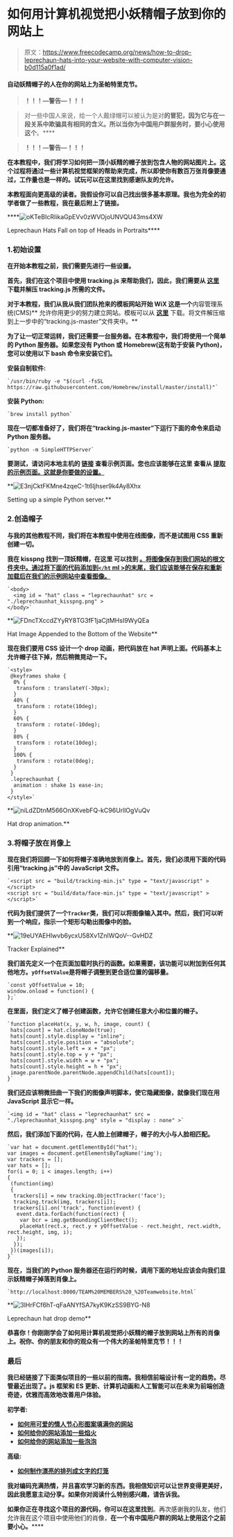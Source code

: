 # 如何用计算机视觉把小妖精帽子放到你的网站上

> 原文：<https://www.freecodecamp.org/news/how-to-drop-leprechaun-hats-into-your-website-with-computer-vision-b0d115a0f1ad/>

#### 自动妖精帽子的人在你的网站上为圣帕特里克节。

> **！！！—警告—！！！**

> 对一些中国人来说，给一个人戴绿帽可以被认为是对[](https://mspoweruser.com/microsoft-removes-green-hat-from-vs-2019-installer-after-offending-users-in-china/)**的冒犯，因为它与在一段关系中欺骗具有相同的含义。所以当你为中国用户群服务时，要小心使用这个**。****

> ******！！！—警告—！！！******

****在本教程中，我们将学习如何把一顶小妖精的帽子放到包含人物的网站图片上。这个过程将通过一些**计算机视觉**框架的帮助来完成，所以即使你有数百万张肖像要通过，工作量也是一样的。试玩可以在这里找到[](https://shenhuang.github.io/demo_projects/tracking.js-master/TEAM%20MEMBERS%20_%20Teamwebsite.html)**感谢队友的允许。******

****本教程面向更高级的读者。我假设你可以自己找出很多基本原理。我也为完全的初学者做了一些教程，我在最后附上了链接。****

****![oKTeBIcRIikaGpEVv0zWVOjoUNVQU43ms4XW](img/cb1e9d572164d6d28cf6ebd5b5325ede.png)

Leprechaun Hats Fall on top of Heads in Portraits**** 

### ****1.初始设置****

****在开始本教程之前，我们需要先进行一些设置。****

****首先，我们在这个项目中使用 **tracking.js** 来帮助我们，因此，我们需要从 [****这里****](https://github.com/eduardolundgren/tracking.js/archive/master.zip) 下载并解压 **tracking.js** 所需的文件。****

**对于本教程，我们从我从我们团队抢来的模板网站开始 **WiX** 这是一个**内容管理系统(CMS)** 允许你用更少的努力建立网站。模板可以从 [**这里**](https://github.com/shenhuang/shenhuang.github.io/raw/master/tracking.js-master/site_template.zip) 下载。将文件解压缩到上一步中的“tracking.js-master”文件夹中。**

**为了让一切正常运转，我们还需要一台服务器。在本教程中，我们将使用一个简单的 Python 服务器。如果您没有 Python 或 Homebrew(这有助于安装 Python)，您可以使用以下 bash 命令来安装它们。**

**安装自制软件:**

```
`/usr/bin/ruby -e "$(curl -fsSL https://raw.githubusercontent.com/Homebrew/install/master/install)"`
```

**安装 Python:**

```
`brew install python`
```

**现在一切都准备好了，我们将在“tracking.js-master”下运行下面的命令来启动 Python 服务器。**

```
`python -m SimpleHTTPServer`
```

**要测试，请访问本地主机的 [**链接**](http://localhost:8000/examples/face_hello_world.html) 查看示例页面。您也应该能够在这里 查看从 [**提取的示例页面。这就是你要做的设置。**](http://localhost:8000/TEAM%20MEMBERS%20_%20Teamwebsite.html)**

**![E3njCktFKMne4zqeC-1t6ljhser9k4Ay8Xhx](img/b19da3af1347c5fe0dff9603e5e060f4.png)

Setting up a simple Python server.** 

### **2.创造帽子**

**与我的其他教程不同，我们将在本教程中使用在线图像，而不是试图用 **CSS** 重新创建一切。**

**我在 **kisspng** 找到一顶妖精帽，在这里 可以找到 [**。将图像保存到我们网站的根文件夹中。通过将下面的代码添加到`</ht` ml >的末尾，我们应该能够在保存和重新加载后在我们的示例网站中查看图像。**](https://github.com/shenhuang/shenhuang.github.io/raw/master/tracking.js-master/leprechaunhat_kisspng.png)**

```
`<body>
  <img id = "hat" class = "leprechaunhat" src = "./leprechaunhat_kisspng.png" >
</body>`
```

**![FDncTXccdZYyRY8TG3fF1jaCjtMHsI9WyQEa](img/7b6ecd270f5c69ab388e799b8640dff2.png)

Hat Image Appended to the Bottom of the Website** 

**现在我们要用 CSS 设计一个 drop 动画，把代码放在 hat 声明上面。代码基本上允许帽子往下掉，然后稍微晃动一下。**

```
`<style>
 @keyframes shake {
  0% {
   transform : translateY(-30px);
  }
  40% {
   transform : rotate(10deg);
  }
  60% {
   transform : rotate(-10deg);
  }
  80% {
   transform : rotate(10deg);
  }
  100% {
   transform : rotate(0deg);
  }
 }
 .leprechaunhat {
  animation : shake 1s ease-in;
 }
</style>`
```

**![niLdZDtnM566OnXKvebFQ-kC96UrllOgVuQv](img/8ab5ea072518e86758c93fbb293117b9.png)

Hat drop animation.** 

### **3.将帽子放在肖像上**

**现在我们将回顾一下如何将帽子准确地放到肖像上。首先，我们必须用下面的代码引用“tracking.js”中的 JavaScript 文件。**

```
`<script src = "build/tracking-min.js" type = "text/javascript" ></script>
<script src = "build/data/face-min.js" type = "text/javascript" ></script>`
```

**代码为我们提供了一个`Tracker`类，我们可以将图像输入其中。然后，我们可以听到一个响应，指示一个矩形勾勒出图像中的脸。**

**![19eUYAEHlwvb6ycxU58Xv1ZnIWQoV--GvHDZ](img/6d34ece3d762e79eda91cf1e976798fa.png)

Tracker Explained** 

**我们首先定义一个在页面加载时执行的函数。如果需要，该功能可以附加到任何其他地方。`yOffsetValue`是将帽子调整到更合适位置的偏移量。**

```
`const yOffsetValue = 10;
window.onload = function() {
};`
```

**在里面，我们定义了帽子创建函数，允许它创建任意大小和位置的帽子。**

```
`function placeHat(x, y, w, h, image, count) {
 hats[count] = hat.cloneNode(true);
 hats[count].style.display = "inline";
 hats[count].style.position = "absolute";
 hats[count].style.left = x + "px";
 hats[count].style.top = y + "px";
 hats[count].style.width = w + "px";
 hats[count].style.height = h + "px";
 image.parentNode.parentNode.appendChild(hats[count]);
}`
```

**我们还应该稍微扭曲一下我们的图像声明脚本，使它隐藏图像，就像我们现在用 JavaScript 显示它一样。**

```
`<img id = "hat" class = "leprechaunhat" src = "./leprechaunhat_kisspng.png" style = "display : none" >`
```

**然后，我们添加下面的代码，在人脸上创建帽子，帽子的大小与人脸相匹配。**

```
`var hat = document.getElementById("hat");
var images = document.getElementsByTagName('img');
var trackers = [];
var hats = [];
for(i = 0; i < images.length; i++)
{
 (function(img)
 {
  trackers[i] = new tracking.ObjectTracker('face');
  tracking.track(img, trackers[i]);
  trackers[i].on('track', function(event) {
   event.data.forEach(function(rect) {
    var bcr = img.getBoundingClientRect();
    placeHat(rect.x, rect.y + yOffsetValue - rect.height, rect.width, rect.height, img, i);
   });
  });
 })(images[i]);
}`
```

**现在，当我们的 Python 服务器还在运行的时候，调用下面的地址应该会向我们显示妖精帽子掉落到肖像上。**

```
`http://localhost:8000/TEAM%20MEMBERS%20_%20Teamwebsite.html`
```

**![3lHrFCf6hT-qFaANYfSA7kyK9KzSS9BYG-N8](img/0b2af85f7a8893c445138ac2bd78beda.png)

Leprechaun hat drop demo** 

**恭喜你！你刚刚学会了如何用计算机视觉把小妖精的帽子放到网站上所有的肖像上。祝你、你的朋友和你的观众有一个伟大的圣帕特里克节！！！**

### **最后**

**我已经链接了下面类似项目的一些以前的指南。我相信前端设计有一定的趋势。尽管最近出现了。js 框架和 ES 更新、计算机动画和人工智能可以在未来为前端创造奇迹，优雅而高效地改善用户体验。**

****初学者:****

*   **[如何用可爱的情人节心形图案填满你的网站](https://medium.com/front-end-weekly/how-to-fill-your-website-with-lovely-valentines-hearts-d30fe66d58eb)**
*   **[如何给你的网站添加一些焰火](https://medium.com/front-end-weekly/how-to-add-some-fireworks-to-your-website-18b594b06cca)**
*   **[如何给你的网站添加一些泡泡](https://medium.com/front-end-weekly/how-to-add-some-bubbles-to-your-website-8c51b8b72944)**

****高级:****

*   **[如何制作漂亮的排列成文字的灯笼](https://medium.freecodecamp.org/how-to-create-beautiful-lanterns-that-arrange-themselves-into-words-da01ae98238)**

**我对编码充满热情，并且喜欢学习新的东西。我相信知识可以让世界变得更美好，因此我愿意主动分享。如果你对阅读什么特别感兴趣，请告诉我。**

**如果你正在寻找这个项目的源代码，你可以在这里找到[](https://github.com/shenhuang/shenhuang.github.io/tree/master/tracking.js-master)**。再次感谢我的队友，他们允许我在这个项目中使用他们的肖像，**在一个有中国用户群的网站上使用这个之前要小心。******
